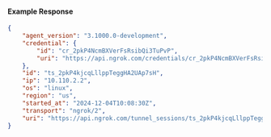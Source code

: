 <!-- Code generated for API Clients. DO NOT EDIT. -->

#### Example Response

```json
{
	"agent_version": "3.1000.0-development",
	"credential": {
		"id": "cr_2pkP4NcmBXVerFsRsibQi3TuPvP",
		"uri": "https://api.ngrok.com/credentials/cr_2pkP4NcmBXVerFsRsibQi3TuPvP"
	},
	"id": "ts_2pkP4kjcqLllppTeggHA2UAp7sH",
	"ip": "10.110.2.2",
	"os": "linux",
	"region": "us",
	"started_at": "2024-12-04T10:08:30Z",
	"transport": "ngrok/2",
	"uri": "https://api.ngrok.com/tunnel_sessions/ts_2pkP4kjcqLllppTeggHA2UAp7sH"
}
```
